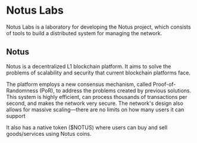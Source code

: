 # Notus Labs

Notus Labs is a laboratory for developing the Notus project, which consists of tools to build a distributed system for managing the network.

## Notus

Notus is a decentralized L1 blockchain platform. It aims to solve the problems of scalability and security that current blockchain platforms face.

The platform employs a new consensus mechanism, called Proof-of- Randomness (PoR), to address the problems created by previous solutions. This system is highly efficient, can process thousands of transactions per second, and makes the network very secure. The network's design also allows for massive scaling—there are no limits on how many users it can support

It also has a native token ($NOTUS) where users can buy and sell goods/services using Notus coins.

